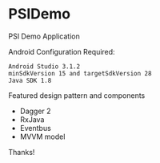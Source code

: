 # PSIDemo

PSI Demo Application

Android Configuration Required:

    Android Studio 3.1.2
    minSdkVersion 15 and targetSdkVersion 28
    Java SDK 1.8
   
Featured design pattern and components

- Dagger 2
- RxJava
- Eventbus
- MVVM model


Thanks!
